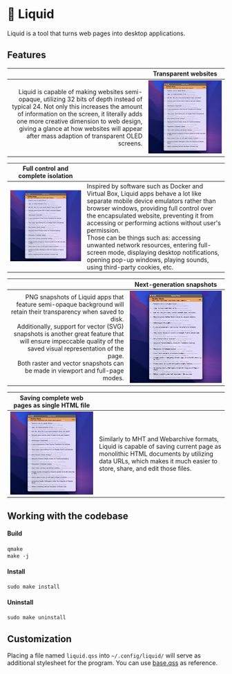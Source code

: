 # :ocean: Liquid

Liquid is a tool that turns web pages into desktop applications.


## Features

| | Transparent websites |
|-:|:-:|
| Liquid is capable of making websites semi-opaque, utilizing 32 bits of depth instead of typical 24.  Not only this increases the amount of information on the screen, it literally adds one more creative dimension to web design, giving a glance at how websites will appear after mass adaption of transparent OLED screens. | [![Transparency snapshot](assets/images/transparency-square.png)](assets/images/transparency.png) |

| Full control and complete isolation | |
|:-:|:-|
| [![Transparency snapshot](assets/images/transparency-square.png)](assets/images/transparency.png) | Inspired by software such as Docker and Virtual Box, Liquid apps behave a lot like separate mobile device emulators rather than browser windows, providing full control over the encapsulated website, preventing it from accessing or performing actions without user's permission.<br>Those can be things such as: accessing unwanted network resources, entering full-screen mode, displaying desktop notifications, opening pop-up windows, playing sounds, using third-party cookies, etc. |

| | Next-generation snapshots |
|-:|:-:|
| PNG snapshots of Liquid apps that feature semi-opaque background will retain their transparency when saved to disk.<br>Additionally, support for vector (SVG) snapshots is another great feature that will ensure impeccable quality of the saved visual representation of the page.<br>Both raster and vector snapshots can be made in viewport and full-page modes. | [![Transparency snapshot](assets/images/transparency-square.png)](assets/images/transparency.png) |

| Saving complete web pages as single HTML file | |
|:-:|:-|
| [![Transparency snapshot](assets/images/transparency-square.png)](assets/images/transparency.png) | Similarly to MHT and Webarchive formats, Liquid is capable of saving current page as monolithic HTML documents by utilizing data URLs, which makes it much easier to store, share, and edit those files. |


## Working with the codebase

#### Build

```console
qmake
make -j
```

#### Install

```console
sudo make install
```

#### Uninstall

```console
sudo make uninstall
```


## Customization

Placing a file named `liquid.qss` into `~/.config/liquid/` will serve as additional stylesheet for the program.
You can use [base.qss](res/styles/base.qss) as reference.
